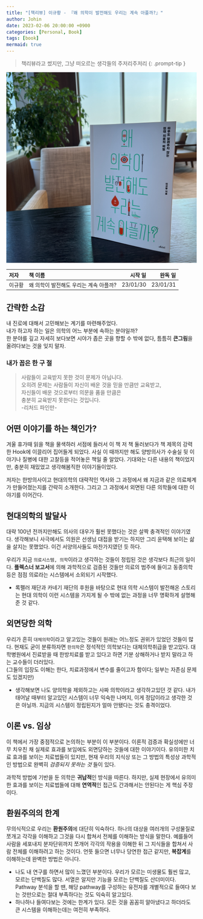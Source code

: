 ```yaml
---
title: "[책리뷰] 이규황 - 『왜 의학이 발전해도 우리는 계속 아플까?』"
author: Johin
date: 2023-02-06 20:00:00 +0900
categories: [Personal, Book]
tags: [book]
mermaid: true
---
```


> 책리뷰라고 썼지만, 그냥 떠오르는 생각들의 주저리주저리
{: .prompt-tip }

![book](/assets/img/20230206/book.JPG)

| 저자  | 책 이름  | 시작 일  | 완독 일  |
|:-----|:--------|-------:|--------:|
| 이규황 | 왜 의학이 발전해도 우리는 계속 아플까? | 23/01/30 | 23/01/31 |

## 간략한 소감

내 진로에 대해서 고민해보는 계기를 마련해주었다.  
내가 하고자 하는 일은 의학의 어느 부분에 속하는 분야일까?  
한 분야를 깊고 자세히 보다보면 시야가 좁은 곳을 향할 수 밖에 없다, 틈틈히 **큰그림**을 올려다보는 것을 잊지 말자.

### 내가 꼽은 한 구 절

> 사람들이 교육받지 못한 것이 문제가 아닙니다.  
> 오히려 문제는 사람들이 자신이 배운 것을 믿을 만큼만 교육받고,  
> 자신들이 배운 것으로부터 의문을 품을 만큼은  
> 충분히 교육받지 못한다는 것입니다.  
> -리처드 파인만-

## 어떤 이야기를 하는 책인가?

겨울 휴가때 읽을 책을 물색하러 서점에 들러서 이 책 저 책 둘러보다가 책 제목의 강력한 Hook에 이끌리어 집어들게 되었다. 사실 이 때까지만 해도 양방의사가 수술실 뒷 이야기나 질병에 대한 고찰등을 적어놓은 책일 줄 알았다. 기대와는 다른 내용의 책이었지만, 충분히 재밌었고 생각해봄직한 이야기들이었다.

저자는 한방의사이고 현대의학의 대략적인 역사와 그 과정에서 왜 지금과 같은 의료체계가 만들어졌는지를 간략히 소개한다. 그리고 그 과정에서 외면된 다른 의학들에 대한 이야기를 이어간다. 

## 현대의학의 발달사

대략 100년 전까지만해도 의사의 대우가 훨씬 못했다는 것은 살짝 충격적인 이야기였다. 생각해보니 사극에서도 의원은 선생님 대접을 받기는 하지만 그리 윤택해 보이는 삶을 살지는 못했었다. 이건 서양의사들도 마찬가지였던 듯 하다.

우리가 지금 `의료시스템, 의학`이라고 생각하는 것들이 정립된 것은 생각보다 최근의 일이다. **플렉스너 보고서**에 의해 과학적으로 검증된 것들만 의료의 범주에 들이고 동종의학등은 점점 의료라는 시스템에서 소외되기 시작했다.

* 록펠러 재단과 카네기 재단의 후원을 바탕으로 현대 의학 시스템이 발전해온 스토리는 현대 의학이 이런 시스템을 가지게 될 수 밖에 없는 과정을 너무 명확하게 설명해준 것 같다. 

## 외면당한 의학

우리가 흔히 `대체의학`이라고 알고있는 것들이 원래는 어느정도 권위가 있었던 것들이 많다. 현재도 굳이 분류하자면 `한의학`은 정석적인 의학보다는 대체의학취급을 받고있다. 대학병원에서 진료받을 때 한방치료를 받고 있다고 하면 기분 상해하거나 받지 말라고 하는 교수들이 더러있다.  
(그들의 입장도 이해는 한다, 치료과정에서 변수를 줄이고자 함이다; 일부는 자존심 문제도 있겠지만)

* 생각해보면 나도 양의학을 제외하고는 사짜 의학이라고 생각하고있던 것 같다. 내가 태어날 때부터 알고있던 시스템이 너무 익숙한 나머지, 이게 정답이라고 생각한 것은 아닐까. 지금의 시스템이 정립된지가 얼마 안됐다는 것도 충격이었다.

## 이론 vs. 임상

이 책에서 가장 중점적으로 논의하는 부분이 이 부분이다. 이론적 검증과 확실성에만 너무 치우친 채 실제로 효과를 보임에도 외면당하는 것들에 대한 이야기이다. 유의미한 치료 효과를 보이는 치료법들이 있지만, 현재 우리의 지식상 또는 그 방법의 특성상 과학적인 방법으로 완벽히 *검증되지 못하는 것* 들이 있다.

과학적 방법에 기반을 둔 의학은 **귀납적**인 방식을 따른다. 하지만, 실제 현장에서 유의미한 효과를 보이는 치료법들에 대해 **연역적**인 접근도 간과해서는 안된다는 게 핵심 주장이다.

## 환원주의의 한계

무의식적으로 우리는 **환원주의**에 대단히 익숙하다. 하나의 대상을 여러개의 구성물질로 쪼개고 각각을 이해하고 그것을 다시 합쳐서 전체를 이해하는 방식을 말한다. 예를들어 사람을 세포내지 분자단위까지 쪼개어 각각의 작용을 이해한 뒤 그 지식들을 합쳐서 사람 전체를 이해하려고 하는 것이다. 언뜻 들으면 너무나 당연한 접근 같지만, **복잡계**를 이해하는데 완벽한 방법은 아니다.

* 나도 내 연구를 하면서 많이 느꼈던 부분이다. 우리가 모르는 미생물도 훨씬 많고, 모르는 단백질도 많다. 서열은 알지만 기능을 모르는 단백질도 산더미이다. Pathway 분석을 할 땐, 해당 pathway를 구성하는 유전자를 개별적으로 들여다 보는 것만으로는 절대 부족하다는 것도 익숙히 알고있다.
*  하나하나 들여다보는 것에는 한계가 있다. 모든 것을 꼼꼼히 알아냈다고 하더라도 큰 시스템을 이해하는데는 여전히 부족하다.